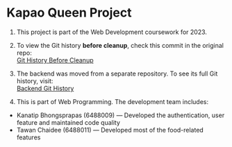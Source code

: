 # Kapao Queen Project

1. This project is part of the Web Development coursework for 2023.

2. To view the Git history **before cleanup**, check this commit in the original repo:  
   [Git History Before Cleanup](https://github.com/tawan-chaidee/Kapao-Queen-ReactApp/tree/c3394de2b038d36369e00121698101fb4efdbcd4)

3. The backend was moved from a separate repository. To see its full Git history, visit:  
   [Backend Git History](https://github.com/tawan-chaidee/Kapao-Queen-API)

4. This is part of Web Programming. The development team includes:  
- Kanatip Bhongsprapas (6488009) — Developed the authentication, user feature and maintained code quality  
- Tawan Chaidee (6488011) — Developed most of the food-related features
